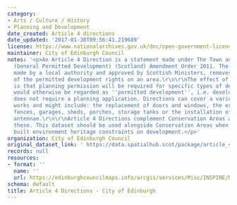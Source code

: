 ```yaml
---
category:
- Arts / Culture / History
- Planning and Development
date_created: Article 4 directions
date_updated: '2017-01-30T09:56:41.219609'
license: https://www.nationalarchives.gov.uk/doc/open-government-licence/version/3/
maintainer: City of Edinburgh Council
notes: '<p>An Article 4 Direction is a statement made under The Town and Country Planning
  (General Permitted Development) (Scotland) Amendment Order 2011. The Direction,
  made by a local authority and approved by Scottish Ministers, removes all or some
  of the permitted development rights on an area.\r\n\r\nThe effect of a Direction
  is that planning permission will be required for specific types of development which
  would otherwise be regarded as ''permitted development'', i.e. development that
  does not require a planning application. Directions can cover a variety of minor
  works and might include: the replacement of doors and windows, the erection of gates,
  fences, garages, sheds, porches, storage tanks or the installation of satellite
  antennae.\r\n\r\nArticle 4 Directions complement Conservation Areas and may overlap
  these. This dataset should be used alongside Conservation Areas when considering
  built environment heritage constraints on development.</p>'
organization: City of Edinburgh Council
original_dataset_link: ' https://data.spatialhub.scot/package/article_4_directions-ce'
records: null
resources:
- format: ''
  name: ''
  url: https://edinburghcouncilmaps.info/arcgis/services/Misc/INSPIRE/MapServer/WFSServer?
schema: default
title: Article 4 Directions - City of Edinburgh
---
```

